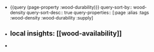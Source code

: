 - {{query (page-property :wood-durability)}}
  query-sort-by:: wood-density
  query-sort-desc:: true
  query-properties:: [:page :alias :tags :wood-density :wood-durability :supply]
- ## local insights: [[wood-availability]]
-